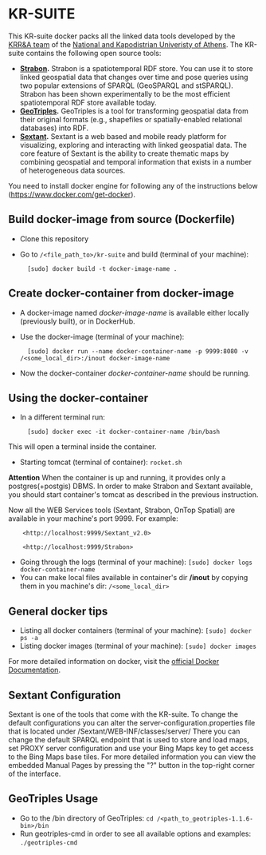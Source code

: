 # KR-SUITE

This KR-suite docker packs all the linked data tools developed by the [KRR&A team](http://ai.di.uoa.gr/) of the [National and Kapodistrian Univeristy of Athens](http://www.di.uoa.gr/). The KR-suite contains the following open source tools:

* __[Strabon](http://strabon.di.uoa.gr/).__ Strabon is a spatiotemporal RDF store. You can use it to store linked geospatial data that changes over time and pose queries using two popular extensions of SPARQL (GeoSPARQL and stSPARQL). Strabon has been shown experimentally to be the most efficient spatiotemporal RDF store available today.
* __[GeoTriples](http://geotriples.di.uoa.gr/).__ GeoTriples is a tool for transforming geospatial data from their original formats (e.g., shapefiles or spatially-enabled relational databases) into RDF.
* __[Sextant](http://sextant.di.uoa.gr/).__ Sextant is a web based and mobile ready platform for visualizing, exploring and interacting with linked geospatial data. The core feature of Sextant is the ability to create thematic maps by combining geospatial and temporal information that exists in a number of heterogeneous data sources.

You need to install docker engine for following any of the instructions below (<https://www.docker.com/get-docker>).

## Build docker-image from source (Dockerfile)

* Clone this repository
* Go to `/<file_path_to>/kr-suite` and build (terminal of your machine): 
	
		[sudo] docker build -t docker-image-name .

## Create docker-container from docker-image

* A docker-image named _docker-image-name_ is available either locally (previously built), or in DockerHub.
* Use the docker-image (terminal of your machine): 

		[sudo] docker run --name docker-container-name -p 9999:8080 -v /<some_local_dir>:/inout docker-image-name

* Now the docker-container _docker-container-name_  should be running.

## Using the docker-container

* In a different terminal run: 

		[sudo] docker exec -it docker-container-name /bin/bash

This will open a terminal inside the container.

* Starting tomcat (terminal of container): `rocket.sh`

**Attention**  When the container is up and running, it provides only a postgres(+postgis) DBMS. In order to make Strabon and Sextant available,
you should start container's tomcat as described in the previous instruction.

Now all the WEB Services tools (Sextant, Strabon, OnTop Spatial) are available in your machine's port 9999. For example:

		<http://localhost:9999/Sextant_v2.0>

		<http://localhost:9999/Strabon>

* Going through the logs (terminal of your machine): `[sudo] docker logs docker-container-name`
* You can make local files available in container's dir __/inout__ by copying them in you machine's dir: `/<some_local_dir>`

## General docker tips

* Listing all docker containers (terminal of your machine): `[sudo] docker ps -a`
* Listing docker images (terminal of your machine): `[sudo] docker images`

For more detailed information on docker, visit the [official Docker Documentation](https://docs.docker.com/).

## Sextant Configuration

Sextant is one of the tools that come with the KR-suite. To change the default configurations you can alter the server-configuration.properties file that is located under /Sextant/WEB-INF/classes/server/
There you can change the default SPARQL endpoint that is used to store and load maps, set PROXY server configuration and use your Bing Maps key to get access to the Bing Maps base tiles. For more detailed information you can view the embedded Manual Pages by pressing the "?" button in the top-right corner of the interface.

## GeoTriples Usage

* Go to the /bin directory of GeoTriples: `cd /<path_to_geotriples-1.1.6-bin>/bin`
* Run geotriples-cmd in order to see all available options and examples: `./geotriples-cmd`
